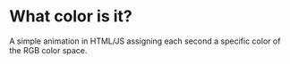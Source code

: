 # What color is it?
A simple animation in HTML/JS assigning each second a specific color of the RGB color space.
